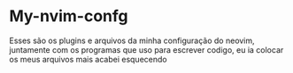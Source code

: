# My-nvim-confg

Esses são os plugins e arquivos da minha configuração do neovim, juntamente com os programas que uso para escrever codigo, eu ia colocar os meus arquivos mais acabei esquecendo
